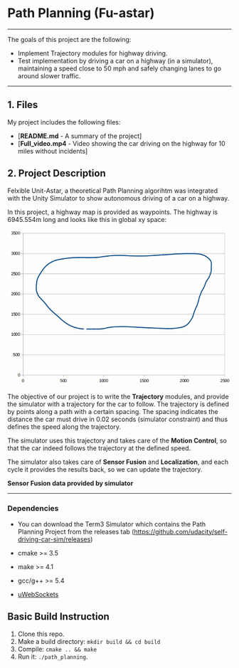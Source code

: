 # Path Planning (Fu-astar)

---

The goals of this project are the following:

* Implement Trajectory modules for highway driving.
* Test implementation by driving a car on a highway (in a simulator), maintaining a speed close to 50 mph and safely changing lanes to go around slower traffic.

---

## 1. Files

My project includes the following files:

- [<b>README.md</b> - A summary of the project]
- [<b>Full_video.mp4</b> - Video showing the car driving on the highway for 10 miles without incidents]


## 2. Project Description
Felxible Unit-Astar, a theoretical Path Planning algorihtm was integrated with the Unity Simulator to show autonomous driving of a car on a highway.

In this project, a highway map is provided as waypoints. The highway is 6945.554m long and looks like this in global xy space:
<div style="text-align:center"><img src="https://github.com/ArjaanBuijk/CarND-Path-Planning-Project/blob/master/images/highway-map-xy.gif?raw=true" style="width:500px;"/></div>

The objective of our project is to write the <b>Trajectory</b> modules, and provide the simulator with a trajectory for the car to follow. The trajectory is defined by points along a path with a certain spacing. The spacing indicates the distance the car must drive in 0.02 seconds (simulator constraint) and thus defines the speed along the trajectory.

The simulator uses this trajectory and takes care of the <b>Motion Control</b>, so that the car indeed follows the trajectory at the defined speed.

The simulator also takes care of <b>Sensor Fusion</b> and <b>Localization</b>, and each cycle it provides the results back, so we can update the trajectory.

<b>Sensor Fusion data provided by simulator</b>

---

### Dependencies
* You can download the Term3 Simulator which contains the Path Planning Project from the releases tab (https://github.com/udacity/self-driving-car-sim/releases)

* cmake >= 3.5
* make >= 4.1
* gcc/g++ >= 5.4
* [uWebSockets](https://github.com/uWebSockets/uWebSockets)

## Basic Build Instruction

1. Clone this repo.
2. Make a build directory: `mkdir build && cd build`
3. Compile: `cmake .. && make`
4. Run it: `./path_planning`.
